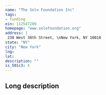 ```yaml
---
name: "The Solo Foundation Inc"
tags:
- funding
ein: 112547289
homepage: "www.solofoundation.org"
address: |
 230 West 38th Street, \nNew York, NY 10018
state: "NY"
city: "New York"
lng: 
lat: 
description: ""
is_501c3: X
---
```


## Long description


